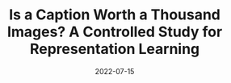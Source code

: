 ---
title: "Is a Caption Worth a Thousand Images? A Controlled Study for Representation Learning"
authors_before: "S. Santurkar, "
authors_after: ", R. Taori, P. Liang, T. Hashimoto"
award: ""
collection: publications
permalink: /publication/captionworth
tldr: 'Our work performs a systematic investigation into whether additional language supervision (in CLIP) helps models learn more transferrable representations.'
date: 2022-07-15
venue: ''
preprint: 'Arxiv' 
header: 
  teaser: 'papers/captionworth/teaser_captionworth.png'
paper: 'https://arxiv.org/abs/2207.07635'
code: '' 
link: ''
video: ''
categories:
  - Self-Supervised Learning
  - Representation Learning
  - Vision
  - NLP
---